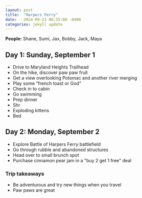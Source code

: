 ```yaml
---
layout: post
title:  "Harpers Ferry"
date:   2024-09-21 08:35:00 -0400
categories: jekyll update
---
```


**People:** Shane, Sumi, Jax, Bobby, Jack, Maya

## Day 1: Sunday, September 1

- Drive to Maryland Heights Trailhead
- On the hike, discover paw paw fruit
- Get a view overlooking Potomac and another river merging
- Play some "french toast or God"
- Check in to cabin
- Go swimming
- Prep dinner
- Shr
- Exploding kittens
- Bed

## Day 2: Monday, September 2

- Explore Battle of Harpers Ferry battlefield
- Go through rubble and abandoned structures
- Head over to small brunch spot
- Purchase cinnamon pear jam in a "buy 2 get 1 free" deal

### Trip takeaways

- Be adventurous and try new things when you travel
- Paw paws are great
